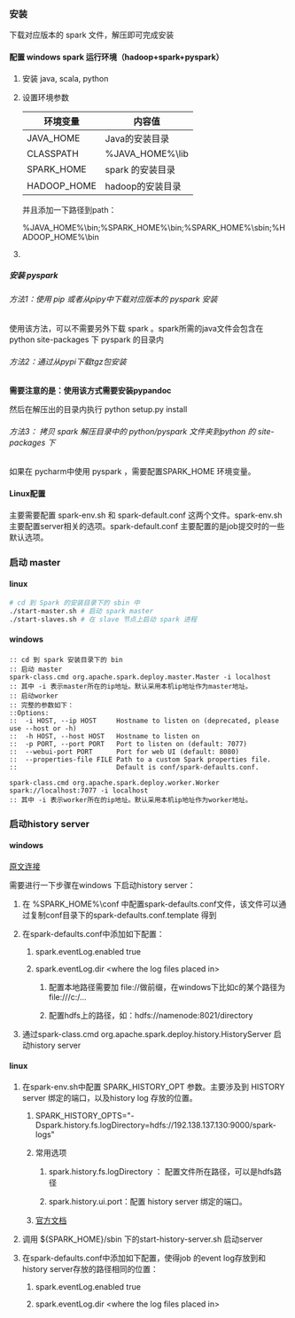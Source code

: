 ### 安装

下载对应版本的 spark 文件，解压即可完成安装

#### 配置 windows spark 运行环境（hadoop+spark+pyspark）

1. 安装 java, scala, python

2. 设置环境参数
   
   | 环境变量        | 内容值             |
   | ----------- | --------------- |
   | JAVA_HOME   | Java的安装目录       |
   | CLASSPATH   | %JAVA_HOME%\lib |
   | SPARK_HOME  | spark 的安装目录     |
   | HADOOP_HOME | hadoop的安装目录     |
   
   并且添加一下路径到path：
   
   %JAVA_HOME%\bin;%SPARK_HOME%\bin;%SPARK_HOME%\sbin;%HADOOP_HOME%\bin

3. 

##### 安装 pyspark

###### 方法1：使用 pip 或者从pipy中下载对应版本的 pyspark 安装

使用该方法，可以不需要另外下载 spark 。spark所需的java文件会包含在 python site-packages 下 pyspark 的目录内

###### 方法2：通过从pypi下载tgz包安装

**需要注意的是：使用该方式需要安装pypandoc**

然后在解压出的目录内执行 python setup.py install

###### 方法3： 拷贝 spark 解压目录中的 python/pyspark 文件夹到python 的 site-packages 下

如果在 pycharm中使用 pyspark ，需要配置SPARK_HOME 环境变量。

#### Linux配置

主要需要配置 spark-env.sh 和 spark-default.conf 这两个文件。spark-env.sh 主要配置server相关的选项。spark-default.conf 主要配置的是job提交时的一些默认选项。

### 启动 master

#### linux

```bash
# cd 到 Spark 的安装目录下的 sbin 中
./start-master.sh # 启动 spark master
./start-slaves.sh # 在 slave 节点上启动 spark 进程
```

#### windows

```batch
:: cd 到 spark 安装目录下的 bin
:: 启动 master
spark-class.cmd org.apache.spark.deploy.master.Master -i localhost
:: 其中 -i 表示master所在的ip地址。默认采用本机ip地址作为master地址。
:: 启动worker
:: 完整的参数如下：
::Options:
::  -i HOST, --ip HOST     Hostname to listen on (deprecated, please use --host or -h)
::  -h HOST, --host HOST   Hostname to listen on
::  -p PORT, --port PORT   Port to listen on (default: 7077)
::  --webui-port PORT      Port for web UI (default: 8080)
::  --properties-file FILE Path to a custom Spark properties file.
::                         Default is conf/spark-defaults.conf.

spark-class.cmd org.apache.spark.deploy.worker.Worker spark://localhost:7077 -i localhost
:: 其中 -i 表示worker所在的ip地址。默认采用本机ip地址作为worker地址。
```

### 启动history server

#### windows

[原文连接](https://medium.com/@eyaldahari/how-to-run-spark-history-server-on-windows-52cde350de07)

需要进行一下步骤在windows 下启动history server：

1. 在 %SPARK\_HOME%\conf 中配置spark-defaults.conf文件，该文件可以通过复制conf目录下的spark-defaults.conf.template 得到

2. 在spark-defaults.conf中添加如下配置：
   
   1. spark.eventLog.enabled true
   
   2. spark.eventLog.dir    \<where the log files placed in\>
      
      1. 配置本地路径需要加 file://做前缀，在windows下比如c的某个路径为file:///c:/...
      
      2. 配置hdfs上的路径，如：hdfs://namenode:8021/directory

3. 通过spark-class.cmd org.apache.spark.deploy.history.HistoryServer 启动history server

#### linux

1. 在spark-env.sh中配置 SPARK_HISTORY_OPT 参数。主要涉及到 HISTORY server 绑定的端口，以及history    log 存放的位置。
   
   1. SPARK_HISTORY_OPTS="-Dspark.history.fs.logDirectory=hdfs://192.138.137.130:9000/spark-logs"
   
   2. 常用选项
      
      1. spark.history.fs.logDirectory ： 配置文件所在路径，可以是hdfs路径
      
      2. spark.history.ui.port：配置 history server 绑定的端口。
   
   3. [官方文档](http://spark.apache.org/docs/latest/monitoring.html#spark-history-server-configuration-options)

2. 调用 ${SPARK_HOME}/sbin 下的start-history-server.sh 启动server

3. 在spark-defaults.conf中添加如下配置，使得job 的event log存放到和 history server存放的路径相同的位置：
   
   1. spark.eventLog.enabled true
   
   2. spark.eventLog.dir \<where the log files placed in\>
